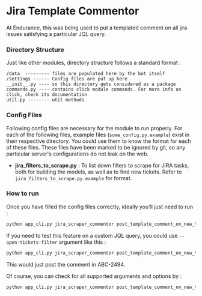 # Jira Template Commentor

At Endurance, this was being used to put a templated comment on all jira issues satisfying a particular JQL query.

### Directory Structure
Just like other modules, directory structure follows a standard format : 

```
/data  --------- files are populated here by the bot itself
/settings ------ Config files are put up here
__init__.py ---- so this directory gets considered as a package
commands.py ---- contains click module commands. For more info on click, check its documentation
util.py -------- util methods
```

### Config Files

Following config files are necessary for the module to run properly. For each of the following files, example files (`some_config.py.example`) exist in their respective directory. You could use them to know the format for each of these files. These files have been marked to be ignored by git, so any particular server's configurations do not leak on the web.

- **jira_filters_to_scrape.py** : To list down filters to scrape for JIRA tasks, both for building the models, as well as to find new tickets. Refer to `jira_filters_to_scrape.py.example` for format.

### How to run

Once you have filled the config files correctly, ideally you'll just need to run : 

```bash
python app_cli.py jira_scraper_commentor post_template_comment_on_new_tickets
```

If you need to test this feature on a custom JQL query, you could use `--open-tickets-filter` argument like this : 

```bash
python app_cli.py jira_scraper_commentor post_template_comment_on_new_tickets --open-tickets-filter "project = ABC AND key = ABC-2494"
```
This would just post the comment in ABC-2494. 

Of course, you can check for all supported arguments and options by :

```bash
python app_cli.py jira_scraper_commentor post_template_comment_on_new_tickets --help
```

